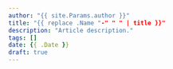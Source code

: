 ```yaml
---
author: "{{ site.Params.author }}"
title: "{{ replace .Name "-" " " | title }}"
description: "Article description."
tags: []
date: {{ .Date }}
draft: true
---
```

